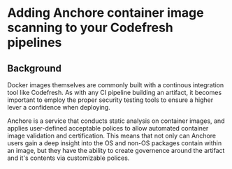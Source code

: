 # Adding Anchore container image scanning to your Codefresh pipelines

## Background

Docker images themselves are commonly built with a continous integration tool like Codefresh. As with any CI pipeline building an artifact, it becomes important to employ the proper security testing tools to ensure a higher lever a confidence when deploying. 

Anchore is a service that conducts static analysis on container images, and applies user-defined acceptable polices to allow automated container image validation and certification. This means that not only can Anchore users gain a deep insight into the OS and non-OS packages contain within an image, but they have the ability to create governence around the artifact and it's contents via customizable polices. 

